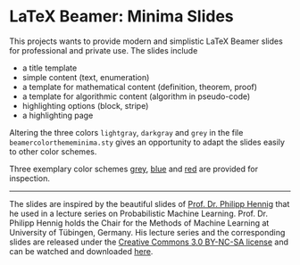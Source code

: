 # LaTeX Beamer: Minima Slides

This projects wants to provide modern and simplistic LaTeX Beamer slides for professional and private use. The slides include

- a title template
- simple content (text, enumeration)
- a template for mathematical content (definition, theorem, proof)
- a template for algorithmic content (algorithm in pseudo-code)
- highlighting options (block, stripe)
- a highlighting page

Altering the three colors `lightgray`, `darkgray` and `grey` in the file `beamercolorthememinima.sty` gives an opportunity to adapt the slides easily to other color schemes.

Three exemplary color schemes [grey](), [blue]() and [red]() are 
provided for inspection.

----------

The slides are inspired by the beautiful slides of [Prof. Dr. Philipp Hennig](https://uni-tuebingen.de/en/faculties/faculty-of-science/departments/computer-science/lehrstuehle/methods-of-machine-learning/personen/philipp-hennig/) that he used in a lecture series on Probabilistic Machine Learning. Prof. Dr. Philipp Hennig holds the Chair for the Methods of Machine Learning at University of Tübingen, Germany. His lecture series and the corresponding slides are released under the [Creative Commons 3.0 BY-NC-SA license](https://creativecommons.org/licenses/by-nc-sa/3.0/) and can be watched and downloaded [here](https://uni-tuebingen.de/en/faculties/faculty-of-science/departments/computer-science/lehrstuehle/methods-of-machine-learning/probabilistic-machine-learning/).